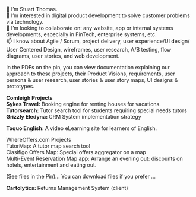 <!--- Stubthomas/Stubthomas is a ✨ special ✨ repository because its `README.md` (this file) appears on your GitHub profile.
You can click the Preview link to take a look at your changes.--->
 👋 I’m Stuart Thomas.<br>
 👀 I’m interested in digital product development to solve customer problems via technology.<br>
 💞️ I’m looking to collaborate on: any website, app or internal systems developments, especially in FinTech, enterprise systems, etc.<br>
 📫 I know about Agile / Scrum, project delivery, user experience/UI design/ User Centered Design, wireframes, user research, A/B testing, flow diagrams, user stories, and web development.</b>
 
In the PDFs on the pin, you can view documentation explaining our approach to these projects, their Product Visions, requirements, user persona & user research, user stories & user story maps, UI designs & prototypes.<br>
 
<b>Comleigh Projects</b><br>
<b>Sykes Travel:  </b>Booking engine for renting houses for vacations.<br> 
<b>Tutorsearch:  </b> Tutor search tool for students requiring special needs tutors<br>
<b>Grizzly Eledyna:  </b>CRM System implementation strategy <br>

<b>Toquo English: </b>A video eLearning site for learners of English.<br>

WhereOffers.com Projects</b> <br> 
TutorMap: A tutor map search tool <br>
Clasifigo Offers Map: Special offers aggregator on a map <br>
Multi-Event Reservation Map app: Arrange an evening out: discounts on hotels, entertainment and eating out. <br>

(See files in the Pin)... You can download files if you prefer ...

<b>Cartolytics: </b>Returns Management System (client)<br>


